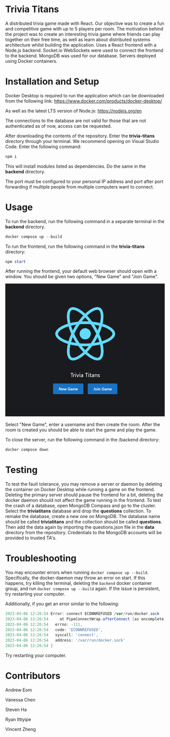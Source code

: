 # Trivia Titans

A distributed trivia game made with React. Our objective was to create a fun and competitive game with up to 5 players per room. The motivation behind the project was to create an interesting trivia game where friends can play together on their free time, as well as learn about distributed systems architecture whilst building the application. Uses a React frontend with a Node.js backend. Socket.io WebSockets were used to connect the frontend to the backend. MongoDB was used for our database. Servers deployed using Docker containers.

# Installation and Setup

Docker Desktop is required to run the application which can be downloaded from the following link:
https://www.docker.com/products/docker-desktop/

As well as the latest LTS version of Node.js: https://nodejs.org/en

The connections to the database are not valid for those that are not authenticated as of now, access can be requested.

After downloading the contents of the repository. Enter the **trivia-titans** directory through your terminal. We recommend opening on Visual Studio Code. Enter the following command:

```powershell
npm i
```

This will install modules listed as dependencies. Do the same in the **backend** directory.

The port must be configured to your personal IP address and port after port forwarding if multiple people from multiple computers want to connect.

# Usage

To run the backend, run the following command in a separate terminal in the **backend** directory.

```powershell
docker compose up --build
```

To run the frontend, run the following command in the **trivia-titans** directory:

```powershell
npm start
```

After running the frontend, your default web browser should open with a window. You should be given two options, "New Game" and "Join Game".

![alt text](/FrontEndImage.png)

Select "New Game", enter a username and then create the room. After the room is created you should be able to start the game and play the game.

To close the server, run the following command in the /backend directory:

```powershell
docker compose down
```

# Testing

To test the fault tolerance, you may remove a server or daemon by deleting the container on Docker Desktop while running a game on the frontend. Deleting the primary server should pause the frontend for a bit, deleting the docker daemon should not affect the game running in the frontend. To test the crash of a database, open MongoDB Compass and go to the cluster. Select the **triviatitans** database and drop the **questions** collection. To remake the database, create a new one on MongoDB. The database name should be called **triviatitans** and the collection should be called **questions**. Then add the data again by importing the questions.json file in the **data** directory from the repository. Credentials to the MongoDB accounts will be provided to trusted TA's.

# Troubleshooting

You may encounter errors when running `docker compose up --build`. Specifically, the docker-daemon may throw an error on start. If this happens, try killing the terminal, deleting the `backend` docker container group, and run `docker compose up --build` again. If the issue is persistent, try restarting your computer.

Additionally, if you get an error similar to the following:

```powershell
2023-04-06 12:26:54 Error: connect ECONNREFUSED /var/run/docker.sock
2023-04-06 12:26:54     at PipeConnectWrap.afterConnect [as oncomplete] (node:net:1278:16) {
2023-04-06 12:26:54   errno: -111,
2023-04-06 12:26:54   code: 'ECONNREFUSED',
2023-04-06 12:26:54   syscall: 'connect',
2023-04-06 12:26:54   address: '/var/run/docker.sock'
2023-04-06 12:26:54 }
```

Try restarting your computer.

# Contributors

Andrew Eom

Vanessa Chen

Steven Ha

Ryan Ittiyipe

Vincent Zheng
